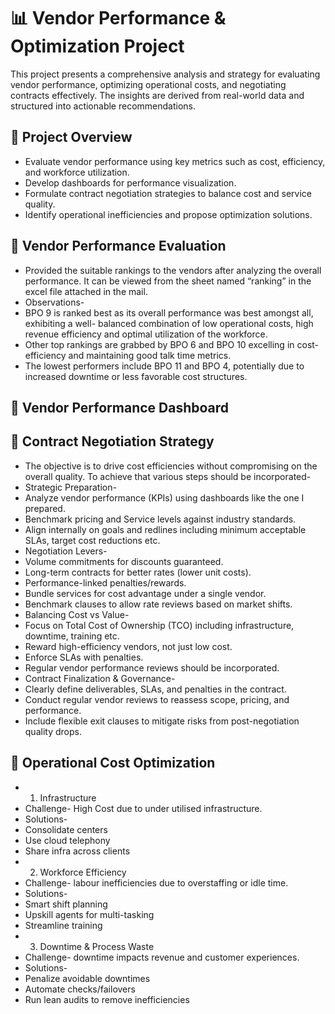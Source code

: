 # 📊 Vendor Performance & Optimization Project

This project presents a comprehensive analysis and strategy for evaluating vendor performance, optimizing operational costs, and negotiating contracts effectively. The insights are derived from real-world data and structured into actionable recommendations.

## 📁 Project Overview
- Evaluate vendor performance using key metrics such as cost, efficiency, and workforce utilization.
- Develop dashboards for performance visualization.
- Formulate contract negotiation strategies to balance cost and service quality.
- Identify operational inefficiencies and propose optimization solutions.

## 🔹 Vendor Performance Evaluation

- Provided the suitable rankings to the vendors after analyzing the overall performance. It can be viewed from the sheet named “ranking” in the excel file attached in the mail.
- Observations-
- BPO 9 is ranked best as its overall performance was best amongst all, exhibiting a well- balanced combination of low operational costs, high revenue efficiency and optimal utilization of the workforce.
- Other top rankings are grabbed by BPO 6 and BPO 10 excelling in cost- efficiency and maintaining good talk time metrics.
- The lowest performers include BPO 11 and BPO 4, potentially due to increased downtime or less favorable cost structures.

## 🔹 Vendor Performance Dashboard


## 🔹 Contract Negotiation Strategy

- The objective is to drive cost efficiencies without compromising on the overall quality. To achieve that various steps should be incorporated-
- Strategic Preparation-
- Analyze vendor performance (KPIs) using dashboards like the one I prepared.
- Benchmark pricing and Service levels against industry standards.
- Align internally on goals and redlines including minimum acceptable SLAs, target cost reductions etc.
- Negotiation Levers-
- Volume commitments for discounts guaranteed.
- Long-term contracts for better rates (lower unit costs).
- Performance-linked penalties/rewards.
- Bundle services for cost advantage under a single vendor.
- Benchmark clauses to allow rate reviews based on market shifts.
- Balancing Cost vs Value-
- Focus on Total Cost of Ownership (TCO) including infrastructure, downtime, training etc.
- Reward high-efficiency vendors, not just low cost.
- Enforce SLAs with penalties.
- Regular vendor performance reviews should be incorporated.
- Contract Finalization & Governance-
- Clearly define deliverables, SLAs, and penalties in the contract.
- Conduct regular vendor reviews to reassess scope, pricing, and performance.
- Include flexible exit clauses to mitigate risks from post-negotiation quality drops.

## 🔹 Operational Cost Optimization

- 1. Infrastructure
- Challenge- High Cost due to under utilised infrastructure.
- Solutions-
- Consolidate centers
- Use cloud telephony
- Share infra across clients
- 2. Workforce Efficiency
- Challenge- labour inefficiencies due to overstaffing or idle time.
- Solutions-
- Smart shift planning
- Upskill agents for multi-tasking
- Streamline training
- 3. Downtime & Process Waste
- Challenge- downtime impacts revenue and customer experiences.
- Solutions-
- Penalize avoidable downtimes
- Automate checks/failovers
- Run lean audits to remove inefficiencies

